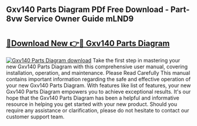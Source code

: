 ## Gxv140 Parts Diagram PDf Free Download - Part-8vw Service Owner Guide mLND9

# <h2><a href="http://dfhplan.blite.top/?on=Gxv140+Parts+Diagram">🔗Download New 👉🔴 Gxv140 Parts Diagram</a></h2>

[![Gxv140 Parts Diagram download](https://i.imgur.com/lujVjoI.png)](http://dfhplan.blite.top/?on=Gxv140+Parts+Diagram)
Take the first step in mastering your new Gxv140 Parts Diagram with this comprehensive user manual, covering installation, operation, and maintenance. Please Read Carefully This manual contains important information regarding the safe and effective operation of your new Gxv140 Parts Diagram. With features like list of features, your new Gxv140 Parts Diagram empowers you to achieve exceptional results. It's our hope that the Gxv140 Parts Diagram has been a helpful and informative resource in helping you get started with your new product. Should you require any assistance or clarification, please do not hesitate to contact our customer support team.
